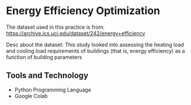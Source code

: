 # Energy Efficiency Optimization

The dataset used in this practice is from: https://archive.ics.uci.edu/dataset/242/energy+efficiency

Desc about the dataset: 
This study looked into assessing the heating load and cooling load requirements of buildings (that is, energy efficiency) as a function of building parameters

## Tools and Technology
- Python Programming Language
- Google Colab

